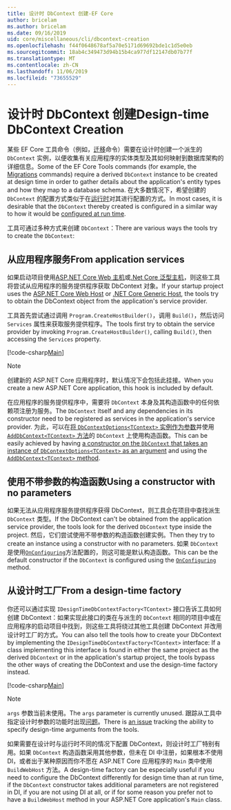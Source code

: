 ```yaml
---
title: 设计时 DbContext 创建-EF Core
author: bricelam
ms.author: bricelam
ms.date: 09/16/2019
uid: core/miscellaneous/cli/dbcontext-creation
ms.openlocfilehash: f44f0648678af5a70e5171d69692bde1c1d5e0eb
ms.sourcegitcommit: 18ab4c349473d94b15b4ca977df12147db07b77f
ms.translationtype: MT
ms.contentlocale: zh-CN
ms.lasthandoff: 11/06/2019
ms.locfileid: "73655529"
---
```

# <a name="design-time-dbcontext-creation"></a><span data-ttu-id="41d4d-102">设计时 DbContext 创建</span><span class="sxs-lookup"><span data-stu-id="41d4d-102">Design-time DbContext Creation</span></span>

<span data-ttu-id="41d4d-103">某些 EF Core 工具命令（例如，[迁移][1]命令）需要在设计时创建一个派生的 `DbContext` 实例，以便收集有关应用程序的实体类型及其如何映射到数据库架构的详细信息。</span><span class="sxs-lookup"><span data-stu-id="41d4d-103">Some of the EF Core Tools commands (for example, the [Migrations][1] commands) require a derived `DbContext` instance to be created at design time in order to gather details about the application's entity types and how they map to a database schema.</span></span> <span data-ttu-id="41d4d-104">在大多数情况下，希望创建的 `DbContext` 的配置方式类似于在[运行时][2]对其进行配置的方式。</span><span class="sxs-lookup"><span data-stu-id="41d4d-104">In most cases, it is desirable that the `DbContext` thereby created is configured in a similar way to how it would be [configured at run time][2].</span></span>

<span data-ttu-id="41d4d-105">工具可通过多种方式来创建 `DbContext`：</span><span class="sxs-lookup"><span data-stu-id="41d4d-105">There are various ways the tools try to create the `DbContext`:</span></span>

## <a name="from-application-services"></a><span data-ttu-id="41d4d-106">从应用程序服务</span><span class="sxs-lookup"><span data-stu-id="41d4d-106">From application services</span></span>

<span data-ttu-id="41d4d-107">如果启动项目使用[ASP.NET Core Web 主机][3]或[.Net Core 泛型主机][4]，则这些工具将尝试从应用程序的服务提供程序获取 DbContext 对象。</span><span class="sxs-lookup"><span data-stu-id="41d4d-107">If your startup project uses the [ASP.NET Core Web Host][3] or [.NET Core Generic Host][4], the tools try to obtain the DbContext object from the application's service provider.</span></span>

<span data-ttu-id="41d4d-108">工具首先尝试通过调用 `Program.CreateHostBuilder()`，调用 `Build()`，然后访问 `Services` 属性来获取服务提供程序。</span><span class="sxs-lookup"><span data-stu-id="41d4d-108">The tools first try to obtain the service provider by invoking `Program.CreateHostBuilder()`, calling `Build()`, then accessing the `Services` property.</span></span>

[!code-csharp[Main](../../../../samples/core/Miscellaneous/CommandLine/ApplicationService.cs)]

> [!NOTE]
> <span data-ttu-id="41d4d-109">创建新的 ASP.NET Core 应用程序时，默认情况下会包括此挂接。</span><span class="sxs-lookup"><span data-stu-id="41d4d-109">When you create a new ASP.NET Core application, this hook is included by default.</span></span>

<span data-ttu-id="41d4d-110">在应用程序的服务提供程序中，需要将 `DbContext` 本身及其构造函数中的任何依赖项注册为服务。</span><span class="sxs-lookup"><span data-stu-id="41d4d-110">The `DbContext` itself and any dependencies in its constructor need to be registered as services in the application's service provider.</span></span> <span data-ttu-id="41d4d-111">为此，可以在[将 `DbContextOptions<TContext>` 实例作为参数][5]并使用[`AddDbContext<TContext>` 方法][6]的 `DbContext` 上使用构造函数。</span><span class="sxs-lookup"><span data-stu-id="41d4d-111">This can be easily achieved by having [a constructor on the `DbContext` that takes an instance of `DbContextOptions<TContext>` as an argument][5] and using the [`AddDbContext<TContext>` method][6].</span></span>

## <a name="using-a-constructor-with-no-parameters"></a><span data-ttu-id="41d4d-112">使用不带参数的构造函数</span><span class="sxs-lookup"><span data-stu-id="41d4d-112">Using a constructor with no parameters</span></span>

<span data-ttu-id="41d4d-113">如果无法从应用程序服务提供程序获得 DbContext，则工具会在项目中查找派生 `DbContext` 类型。</span><span class="sxs-lookup"><span data-stu-id="41d4d-113">If the DbContext can't be obtained from the application service provider, the tools look for the derived `DbContext` type inside the project.</span></span> <span data-ttu-id="41d4d-114">然后，它们尝试使用不带参数的构造函数创建实例。</span><span class="sxs-lookup"><span data-stu-id="41d4d-114">Then they try to create an instance using a constructor with no parameters.</span></span> <span data-ttu-id="41d4d-115">如果 `DbContext` 是使用[`OnConfiguring`][7]方法配置的，则这可能是默认构造函数。</span><span class="sxs-lookup"><span data-stu-id="41d4d-115">This can be the default constructor if the `DbContext` is configured using the [`OnConfiguring`][7] method.</span></span>

## <a name="from-a-design-time-factory"></a><span data-ttu-id="41d4d-116">从设计时工厂</span><span class="sxs-lookup"><span data-stu-id="41d4d-116">From a design-time factory</span></span>

<span data-ttu-id="41d4d-117">你还可以通过实现 `IDesignTimeDbContextFactory<TContext>` 接口告诉工具如何创建 DbContext：如果实现此接口的类在与派生的 `DbContext` 相同的项目中或在应用程序的启动项目中找到，则这些工具将绕过其他工具创建 DbContext 并改用设计时工厂的方式。</span><span class="sxs-lookup"><span data-stu-id="41d4d-117">You can also tell the tools how to create your DbContext by implementing the `IDesignTimeDbContextFactory<TContext>` interface: If a class implementing this interface is found in either the same project as the derived `DbContext` or in the application's startup project, the tools bypass the other ways of creating the DbContext and use the design-time factory instead.</span></span>

[!code-csharp[Main](../../../../samples/core/Miscellaneous/CommandLine/BloggingContextFactory.cs)]

> [!NOTE]
> <span data-ttu-id="41d4d-118">`args` 参数当前未使用。</span><span class="sxs-lookup"><span data-stu-id="41d4d-118">The `args` parameter is currently unused.</span></span> <span data-ttu-id="41d4d-119">跟踪从工具中指定设计时参数的功能时出现[问题][8]。</span><span class="sxs-lookup"><span data-stu-id="41d4d-119">There is [an issue][8] tracking the ability to specify design-time arguments from the tools.</span></span>

<span data-ttu-id="41d4d-120">如果需要在设计时与运行时不同的情况下配置 DbContext，则设计时工厂特别有用。如果 `DbContext` 构造函数采用其他参数，但未在 DI 中注册，如果根本不使用 DI，或者出于某种原因而你不愿在 ASP.NET Core 应用程序的 `Main` 类中使用 `BuildWebHost` 方法。</span><span class="sxs-lookup"><span data-stu-id="41d4d-120">A design-time factory can be especially useful if you need to configure the DbContext differently for design time than at run time, if the `DbContext` constructor takes additional parameters are not registered in DI, if you are not using DI at all, or if for some reason you prefer not to have a `BuildWebHost` method in your ASP.NET Core application's `Main` class.</span></span>

  [1]: xref:core/managing-schemas/migrations/index
  [2]: xref:core/miscellaneous/configuring-dbcontext
  [3]: /aspnet/core/fundamentals/host/web-host
  [4]: /aspnet/core/fundamentals/host/generic-host
  [5]: xref:core/miscellaneous/configuring-dbcontext#constructor-argument
  [6]: xref:core/miscellaneous/configuring-dbcontext#using-dbcontext-with-dependency-injection
  [7]: xref:core/miscellaneous/configuring-dbcontext#onconfiguring
  [8]: https://github.com/aspnet/EntityFrameworkCore/issues/8332
